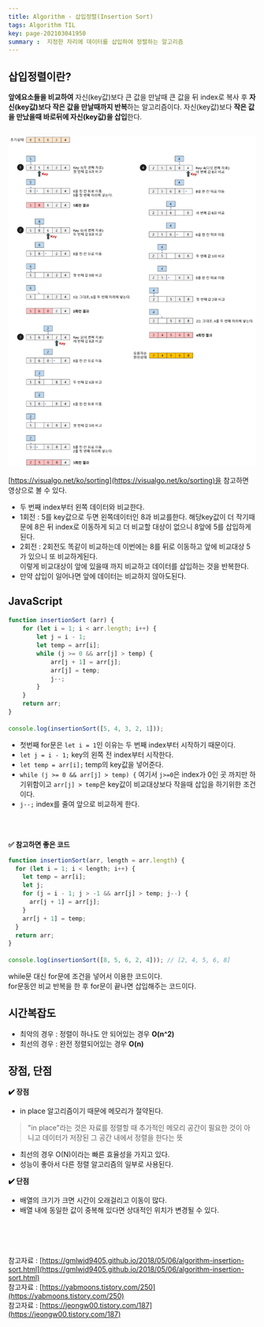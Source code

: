 ```yaml
---
title: Algorithm - 삽입정렬(Insertion Sort)
tags: Algorithm TIL
key: page-202103041950
summary :  지정한 자리에 데이터를 삽입하여 정렬하는 알고리즘
---
```


## 삽입정렬이란?
**앞에요소들을 비교하여** 자신(key값)보다 큰 값을 만날때 큰 값을 뒤 index로 복사 후 **자신(key값)보다 작은 값을 만날때까지 반복**하는 알고리즘이다.
자신(key값)보다 **작은 값을 만났을때 바로뒤에 자신(key값)을 삽입**한다.
<br/><br/>

<img src="/assets/images/insertion-sort.png" />

[https://visualgo.net/ko/sorting](https://visualgo.net/ko/sorting)을 참고하면 영상으로 볼 수 있다.

- 두 번째 index부터 왼쪽 데이터와 비교한다.
- 1회전 : 5를 key값으로 두면 왼쪽데이터인 8과 비교를한다. 해당key값이 더 작기때문에 8은 뒤 index로 이동하게 되고 더 비교할 대상이 없으니 8앞에 5를 삽입하게 된다.<br/>
- 2회전 : 2회전도 똑같이 비교하는데 이번에는 8를 뒤로 이동하고 앞에 비교대상 5가 있으니 또 비교하게된다. <br/>
이렇게 비교대상이 앞에 있을때 까지 비교하고 데이터를 삽입하는 것을 반복한다.<br/>
- 만약 삽입이 일어나면 앞에 데이터는 비교하지 않아도된다.<br/>


## JavaScript
```javascript
function insertionSort (arr) {
    for (let i = 1; i < arr.length; i++) {
        let j = i - 1;
        let temp = arr[i];
        while (j >= 0 && arr[j] > temp) {
            arr[j + 1] = arr[j];
            arr[j] = temp;
            j--;
        }
    }
    return arr;
}

console.log(insertionSort([5, 4, 3, 2, 1]));
```
- 첫번째 for문은 ```let i = 1```인 이유는 두 번째 index부터 시작하기 때문이다.
- ```let j = i - 1;``` key의 왼쪽 전 index부터 시작한다.
- ```let temp = arr[i];``` temp의 key값을 넣어준다.
- ```while (j >= 0 && arr[j] > temp) {``` 여기서 ```j>=0```은 index가 0인 곳 까지만 하기위함이고 ```arr[j] > temp```은 key값이 비교대상보다 작을때 삽입을 하기위한 조건이다.
- ```j--;``` index를 줄여 앞으로 비교하게 한다.
<br/>
<br/>

**:white_check_mark: 참고하면 좋은 코드**
```javascript
function insertionSort(arr, length = arr.length) {
  for (let i = 1; i < length; i++) {
    let temp = arr[i];
    let j;
    for (j = i - 1; j > -1 && arr[j] > temp; j--) {
      arr[j + 1] = arr[j];
    }
    arr[j + 1] = temp;
  }
  return arr;
}

console.log(insertionSort([8, 5, 6, 2, 4])); // [2, 4, 5, 6, 8]
```
while문 대신 for문에 조건을 넣어서 이용한 코드이다. <br/>
for문동안 비교 반복을 한 후 for문이 끝나면 삽입해주는 코드이다. <br/>



## 시간복잡도
- 최악의 경우 : 정렬이 하나도 안 되어있는 경우 **O(n^2)**
- 최선의 경우 : 완전 정렬되어있는 경우 **O(n)**

## 장점, 단점
**:heavy_check_mark: 장점**
- in place 알고리즘이기 때문에 메모리가 절약된다.
> "in place"라는 것은 자료를 정렬할 때 추가적인 메모리 공간이 필요한 것이 아니고 데이터가 저장된 그 공간 내에서 정렬을 한다는 뜻
- 최선의 경우 O(N)이라는 빠른 효율성을 가지고 있다.
- 성능이 좋아서 다른 정렬 알고리즘의 일부로 사용된다.

**:heavy_check_mark: 단점**
- 배열의 크기가 크면 시간이 오래걸리고 이동이 많다.
- 배열 내에 동일한 값이 중복해 있다면 상대적인 위치가 변경될 수 있다.

<br/><br/><br/><br/>
참고자료 : [https://gmlwjd9405.github.io/2018/05/06/algorithm-insertion-sort.html](https://gmlwjd9405.github.io/2018/05/06/algorithm-insertion-sort.html) <br/>
참고자료 : [https://yabmoons.tistory.com/250](https://yabmoons.tistory.com/250) <br/>
참고자료 : [https://jeongw00.tistory.com/187](https://jeongw00.tistory.com/187)
<br/>
<br/>
